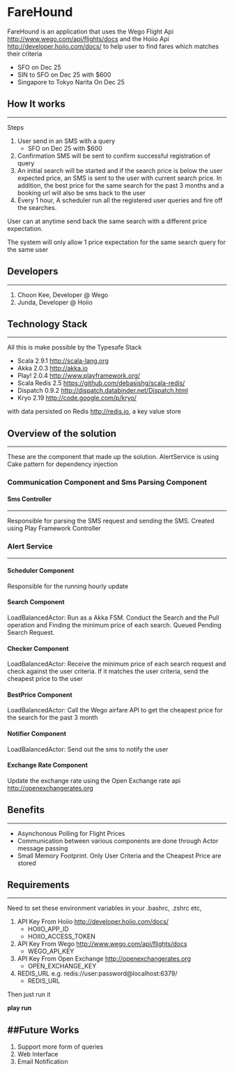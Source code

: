 FareHound
=========

FareHound is an application that uses the Wego Flight Api <http://www.wego.com/api/flights/docs> and the Hoiio Api <http://developer.hoiio.com/docs/> to help user to find fares which matches their criteria

* SFO on Dec 25
* SIN to SFO on Dec 25 with $600
* Singapore to Tokyo Narita On Dec 25

## How It works
---
Steps

1. User send in an SMS with a query
	* SFO on Dec 25 with $600
2. Confirmation SMS will be sent to confirm successful registration of query
3. An initial search will be started and if the search price is below the user expected price, an SMS is sent to the user with current search price. In addition, the best price for the same search for the past 3 months and a booking url will also be sms back to the user
4. Every 1 hour, A scheduler run all the registered user queries and fire off the searches.


User can at anytime send back the same search with a different price expectation. 

The system will only allow 1 price expectation for the same search query for the same user 


## Developers
---
1. Choon Kee, Developer @ Wego
2. Junda, Developer @ Hoiio


## Technology Stack
---

All this is make possible by the Typesafe Stack

* Scala 2.9.1 <http://scala-lang.org>
* Akka 2.0.3 <http://akka.io>
* Play! 2.0.4 <http://www.playframework.org/>
* Scala Redis 2.5 <https://github.com/debasishg/scala-redis/>
* Dispatch 0.9.2 <http://dispatch.databinder.net/Dispatch.html>
* Kryo 2.19 <http://code.google.com/p/kryo/>

with data persisted on Redis <http://redis.io>, a key value store


## Overview of the solution
---
These are the component that made up the solution. AlertService is using Cake pattern for dependency injection

### Communication Component and Sms Parsing Component

#### Sms Controller
---
Responsible for parsing the SMS request and sending the SMS. Created using Play Framework Controller
 
### Alert Service
---
#### Scheduler Component
Responsible for the running hourly update

#### Search Component
LoadBalancedActor: Run as a Akka FSM. Conduct the Search and the Pull operation and Finding the minimum price of each search. Queued Pending Search Request. 

#### Checker Component
LoadBalancedActor: Receive the minimum price of each search request and check against the user criteria. If it matches the user criteria, send the cheapest price to the user

#### BestPrice Component
LoadBalancedActor: Call the Wego airfare API to get the cheapest price for the search for the past 3 month

#### Notifier Component
LoadBalancedActor: Send out the sms to notify the user

#### Exchange Rate Component
Update the exchange rate using the Open Exchange rate api <http://openexchangerates.org>

## Benefits
---
* Asynchonous Polling for Flight Prices
* Communication between various components are done through Actor message passing
* Small Memory Footprint. Only User Criteria and the Cheapest Price are stored


## Requirements
---
Need to set these environment variables in your .bashrc, .zshrc etc,

1. API Key From Hoiio  <http://developer.hoiio.com/docs/> 
	* HOIIO_APP_ID
	* HOIIO_ACCESS_TOKEN
2. API Key From Wego   <http://www.wego.com/api/flights/docs>
	* WEGO_API_KEY
3. API Key From Open Exchange <http://openexchangerates.org>
	* OPEN_EXCHANGE_KEY
4. REDIS_URL e.g. redis://user:password@localhost:6379/
	* REDIS_URL

Then just run it

**play run**

##Future Works
---
1. Support more form of queries
2. Web Interface
3. Email Notification







